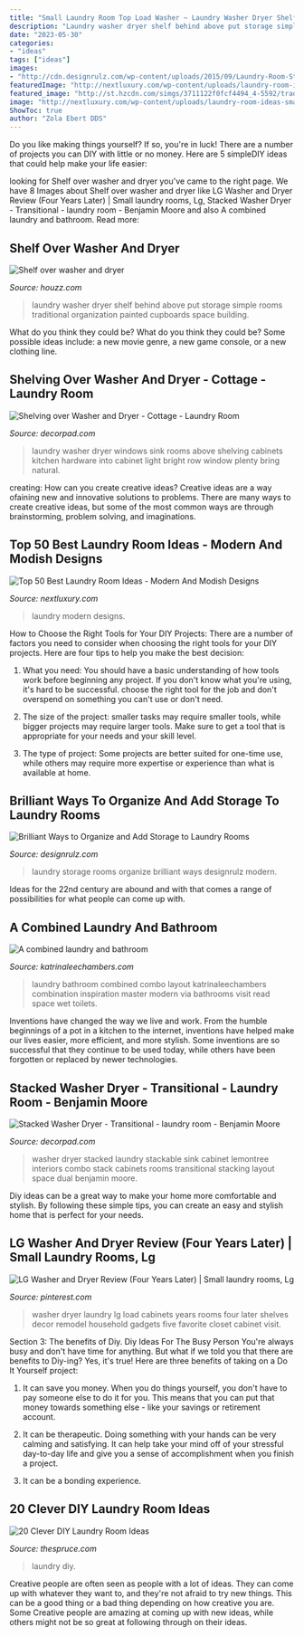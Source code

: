```yaml
---
title: "Small Laundry Room Top Load Washer ~ Laundry Washer Dryer Shelf Behind Above Put Storage Simple Rooms Traditional Organization Painted Cupboards Space Building"
description: "Laundry washer dryer shelf behind above put storage simple rooms traditional organization painted cupboards space building"
date: "2023-05-30"
categories:
- "ideas"
tags: ["ideas"]
images:
- "http://cdn.designrulz.com/wp-content/uploads/2015/09/Laundry-Room-Storage-Ideas-designrulz-3.jpg"
featuredImage: "http://nextluxury.com/wp-content/uploads/laundry-room-ideas-small.jpg"
featured_image: "http://st.hzcdn.com/simgs/3711122f0fcf4494_4-5592/traditional-laundry-room.jpg"
image: "http://nextluxury.com/wp-content/uploads/laundry-room-ideas-small.jpg"
ShowToc: true
author: "Zola Ebert DDS"
---
```



Do you like making things yourself? If so, you're in luck! There are a number of projects you can DIY with little or no money. Here are 5 simpleDIY ideas that could help make your life easier: 

	

		
looking for Shelf over washer and dryer you've came to the right page. We have 8 Images about Shelf over washer and dryer like LG Washer and Dryer Review (Four Years Later) | Small laundry rooms, Lg, Stacked Washer Dryer - Transitional - laundry room - Benjamin Moore and also A combined laundry and bathroom. Read more:
		
    
## Shelf Over Washer And Dryer

<img loading=lazy src="http://st.hzcdn.com/simgs/3711122f0fcf4494_4-5592/traditional-laundry-room.jpg" onerror="this.onerror=null;this.src='https://tse1.mm.bing.net/th?id=OIP.1AL53WiX-S9yjm3qSnK6DgHaLE&amp;pid=15.1';" alt="Shelf over washer and dryer">

_Source: houzz.com_

>laundry washer dryer shelf behind above put storage simple rooms traditional organization painted cupboards space building. 

	

What do you think they could be?
What do you think they could be? Some possible ideas include: a new movie genre, a new game console, or a new clothing line.

    
## Shelving Over Washer And Dryer - Cottage - Laundry Room

<img loading=lazy src="https://cdn.decorpad.com/photos/2015/05/03/second-floor-laundry-room-washer-dryer-below-shelving-gold-gooseneck-faucet.jpg" onerror="this.onerror=null;this.src='https://tse3.mm.bing.net/th?id=OIP.aTUDHmXhOz85K0oyN4JyVQHaKd&amp;pid=15.1';" alt="Shelving over Washer and Dryer - Cottage - Laundry Room">

_Source: decorpad.com_

>laundry washer dryer windows sink rooms above shelving cabinets kitchen hardware into cabinet light bright row window plenty bring natural. 

	

creating: How can you create creative ideas?
Creative ideas are a way ofaining new and innovative solutions to problems. There are many ways to create creative ideas, but some of the most common ways are through brainstorming, problem solving, and imaginations.

    
## Top 50 Best Laundry Room Ideas - Modern And Modish Designs

<img loading=lazy src="http://nextluxury.com/wp-content/uploads/laundry-room-ideas-small.jpg" onerror="this.onerror=null;this.src='https://tse3.mm.bing.net/th?id=OIP.0aEmvMybfT8_GV7JeZHGNQHaG1&amp;pid=15.1';" alt="Top 50 Best Laundry Room Ideas - Modern And Modish Designs">

_Source: nextluxury.com_

>laundry modern designs. 

	

How to Choose the Right Tools for Your DIY Projects:
There are a number of factors you need to consider when choosing the right tools for your DIY projects. Here are four tips to help you make the best decision:
1. What you need: You should have a basic understanding of how tools work before beginning any project. If you don't know what you're using, it's hard to be successful. choose the right tool for the job and don't overspend on something you can't use or don't need.

2. The size of the project: smaller tasks may require smaller tools, while bigger projects may require larger tools. Make sure to get a tool that is appropriate for your needs and your skill level.

3. The type of project: Some projects are better suited for one-time use, while others may require more expertise or experience than what is available at home.

    
## Brilliant Ways To Organize And Add Storage To Laundry Rooms

<img loading=lazy src="http://cdn.designrulz.com/wp-content/uploads/2015/09/Laundry-Room-Storage-Ideas-designrulz-3.jpg" onerror="this.onerror=null;this.src='https://tse1.mm.bing.net/th?id=OIP.OzyuKD2pv6X4u4aeCug_ZQHaHn&amp;pid=15.1';" alt="Brilliant Ways to Organize and Add Storage to Laundry Rooms">

_Source: designrulz.com_

>laundry storage rooms organize brilliant ways designrulz modern. 

	

Ideas for the 22nd century are abound and with that comes a range of possibilities for what people can come up with.

    
## A Combined Laundry And Bathroom

<img loading=lazy src="https://www.katrinaleechambers.com/wp-content/uploads/2016/08/5be81c9615665ea830c7859be7cccbc5.jpg" onerror="this.onerror=null;this.src='https://tse2.mm.bing.net/th?id=OIP.jaoS0AxEH-cTXgdVilrW2AHaNu&amp;pid=15.1';" alt="A combined laundry and bathroom">

_Source: katrinaleechambers.com_

>laundry bathroom combined combo layout katrinaleechambers combination inspiration master modern via bathrooms visit read space wet toilets. 

	

Inventions have changed the way we live and work. From the humble beginnings of a pot in a kitchen to the internet, inventions have helped make our lives easier, more efficient, and more stylish. Some inventions are so successful that they continue to be used today, while others have been forgotten or replaced by newer technologies.

    
## Stacked Washer Dryer - Transitional - Laundry Room - Benjamin Moore

<img loading=lazy src="https://cdn.decorpad.com/photos/2014/09/24/2fb0acb995a5.jpg" onerror="this.onerror=null;this.src='https://tse2.mm.bing.net/th?id=OIP.OgmIpUqhX1zdGOqGPojMnwDHEs&amp;pid=15.1';" alt="Stacked Washer Dryer - Transitional - laundry room - Benjamin Moore">

_Source: decorpad.com_

>washer dryer stacked laundry stackable sink cabinet lemontree interiors combo stack cabinets rooms transitional stacking layout space dual benjamin moore. 

	

Diy ideas can be a great way to make your home more comfortable and stylish. By following these simple tips, you can create an easy and stylish home that is perfect for your needs.

    
## LG Washer And Dryer Review (Four Years Later) | Small Laundry Rooms, Lg

<img loading=lazy src="https://i.pinimg.com/736x/9f/e4/ff/9fe4ff10f3fb0776f77d88c0d098a74e--top-load-washer-laundry-room-laundry-closet.jpg" onerror="this.onerror=null;this.src='https://tse1.mm.bing.net/th?id=OIP.LEJblbN1GsLVp7X8eElOCQHaLH&amp;pid=15.1';" alt="LG Washer and Dryer Review (Four Years Later) | Small laundry rooms, Lg">

_Source: pinterest.com_

>washer dryer laundry lg load cabinets years rooms four later shelves decor remodel household gadgets five favorite closet cabinet visit. 

	

Section 3: The benefits of Diy.
Diy Ideas For The Busy Person
You're always busy and don't have time for anything. But what if we told you that there are benefits to Diy-ing? Yes, it's true! Here are three benefits of taking on a Do It Yourself project:

1. It can save you money. When you do things yourself, you don't have to pay someone else to do it for you. This means that you can put that money towards something else - like your savings or retirement account.

2. It can be therapeutic. Doing something with your hands can be very calming and satisfying. It can help take your mind off of your stressful day-to-day life and give you a sense of accomplishment when you finish a project.

3. It can be a bonding experience.

    
## 20 Clever DIY Laundry Room Ideas

<img loading=lazy src="https://fthmb.tqn.com/iL-xMDfKm45MTZVDVGfkgEbvz2Y=/715x1071/filters:fill(auto,1)/LaundryRoomMakeoverVintageRevivals11-57704af83df78cb62c8b58e3.jpg" onerror="this.onerror=null;this.src='https://tse1.mm.bing.net/th?id=OIP.mUPwdd2g5E6WJftluY7C7AHaLG&amp;pid=15.1';" alt="20 Clever DIY Laundry Room Ideas">

_Source: thespruce.com_

>laundry diy. 

	

Creative people are often seen as people with a lot of ideas. They can come up with whatever they want to, and they're not afraid to try new things. This can be a good thing or a bad thing depending on how creative you are. Some Creative people are amazing at coming up with new ideas, while others might not be so great at following through on their ideas.

